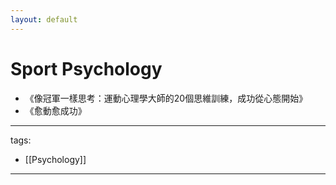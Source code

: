 ```yaml
---
layout: default
---
```

# Sport Psychology

* 《像冠軍一樣思考：運動心理學大師的20個思維訓練，成功從心態開始》
* 《愈動愈成功》



---
tags:
  - [[Psychology]]
  
---